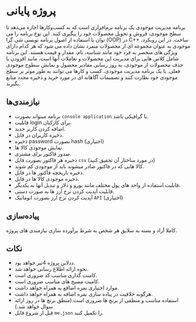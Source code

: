 # پروژه پایانی
برنامه مدیریت موجودی یک برنامه نرم‌افزاری است که به کسب‌وکارها اجازه می‌دهد تا سطح موجودی، فروش و تحویل محصولات خود را پیگیری کنند. این نوع برنامه را می توان با استفاده از اصول برنامه نویسی شی گرا (OOP) در C++ ساخت. در این رویکرد، موجودی به عنوان مجموعه ای از محصولات منفرد نشان داده می شود که هر کدام دارای ویژگی های منحصر به فرد خود مانند شناسه، نام، مقدار و قیمت هستند. این برنامه شامل کلاس هایی برای مدیریت این محصولات و تعاملات آنها است، مانند افزودن یا حذف محصولات از موجودی، به روز رسانی مقادیر محصول و نمایش سطوح موجودی فعلی. با یک برنامه مدیریت موجودی، کسب و کارها می توانند به طور موثر بر سطح موجودی خود نظارت کنند و تصمیمات آگاهانه ای در مورد خرید و ذخیره مجدد منابع بگیرند.  

## نیازمندی‌ها
- برنامه میتواند بصورت ``console application`` یا گرافیکی باشد.
- قابلیت login برای کارکنان.
- اضافه کردن کاربر جدید.
- ذخیره کاربران در فایل.
- ذخیره password بصورت hash (اختیاری)
- نمایش موجودی کالا ها.
- صدور فاکتور برای مشتری.
- ذخیره هر فاکتور بصورت فایل ``csv`` (در مورد ساختار آن تحقیق کنید)
- کالا هایی که در فاکتور صادر میشوند باید از موجودی کم شوند.
- ذخیره تاریخچه فاکتور ها در فایل.
- ذخیره موجودی کالا ها در فایل.
- قابلیت استفاده از واحد های پول مختلف مانند یورو و دلار و تبدیل آنها به یکدیگر.
- قابلیت آپدیت کردن نرخ ارز ها به صورت دستی.
- آپدیت کردن نرخ ارز بصورت اتوماتیک ``API`` (اختیاری)

## پیاده‌سازی
کاملا آزاد و بسته به سلایق هر شخص به شرط برآورده سازی نیازمندی های پروژه.

## نکات
- ددلاین پروژه 4تیر خواهد بود.
- نحوه ارائه اطلاع رسانی خواهد شد.
- کامنت گذاری مناسب کد ضروری است.
- کامیت مسیج های مناسب ضروری است.
- موارد اختیاری نمره اضاقع به همراه خواهد داشت.
- هرگونه خلاقیت در پباده سازی نمره اضافه به همراه خواهد داشت.
- استفاده مناسب و منطقی از برنچ ها ضروری است.(منطق برنچ ها در روز ارائه سوال خواهد شد.)
- قبل از شروع فایل ``me.json`` را تکمیل کنید.

